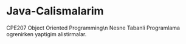 # Java-Calismalarim
CPE207 Object Oriented Programming\n
Nesne Tabanli Programlama ogrenirken yaptigim alistirmalar.
